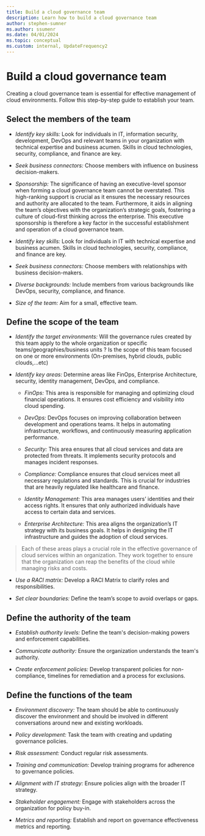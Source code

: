 ```yaml
---
title: Build a cloud governance team
description: Learn how to build a cloud governance team
author: stephen-sumner
ms.author: ssumenr
ms.date: 04/01/2024
ms.topic: conceptual
ms.custom: internal, UpdateFrequency2
---
```


# Build a cloud governance team

Creating a cloud governance team is essential for effective management of cloud environments. Follow this step-by-step guide to establish your team.

## Select the members of the team


- *Identify key skills:* Look for individuals in IT, information security, development, DevOps and relevant teams in your organization with technical expertise and business acumen. Skills in cloud technologies, security, compliance, and finance are key.

- *Seek business connectors:* Choose members with influence on business decision-makers.

- *Sponsorship:* The significance of having an executive-level sponsor when forming a cloud governance team cannot be overstated. This high-ranking support is crucial as it ensures the necessary resources and authority are allocated to the team. Furthermore, it aids in aligning the team’s objectives with the organization’s strategic goals, fostering a culture of cloud-first thinking across the enterprise. This executive sponsorship is therefore a key factor in the successful establishment and operation of a cloud governance team.

- *Identify key skills:* Look for individuals in IT with technical expertise and business acumen. Skills in cloud technologies, security, compliance, and finance are key.
  
- *Seek business connectors:* Choose members with relationships with business decision-makers.
  
- *Diverse backgrounds:* Include members from various backgrounds like DevOps, security, compliance, and finance.

- *Size of the team:* Aim for a small, effective team.

## Define the scope of the team

- *Identify the target environments:* Will the governance rules created by this team apply to the whole organization or specific teams/geographies/business units ? Is the scope of this team focused on one or more environments (On-premises, hybrid clouds, public clouds,...etc)

- *Identify key areas:* Determine areas like FinOps, Enterprise Architecture, security, identity management, DevOps, and compliance.

  - *FinOps:* This area is responsible for managing and optimizing cloud financial operations. It ensures cost efficiency and visibility into cloud spending.

  - *DevOps:* DevOps focuses on improving collaboration between development and operations teams. It helps in automating infrastructure, workflows, and continuously measuring application performance.

  - *Security:* This area ensures that all cloud services and data are protected from threats. It implements security protocols and manages incident responses.

  - *Compliance:* Compliance ensures that cloud services meet all necessary regulations and standards. This is crucial for industries that are heavily regulated like healthcare and finance.

  - *Identity Management:* This area manages users’ identities and their access rights. It ensures that only authorized individuals have access to certain data and services.

  - *Enterprise Architecture:* This area aligns the organization’s IT strategy with its business goals. It helps in designing the IT infrastructure and guides the adoption of cloud services.

> Each of these areas plays a crucial role in the effective governance of cloud services within an organization. They work together to ensure that the organization can reap the benefits of the cloud while managing risks and costs.
  
- *Use a RACI matrix:* Develop a RACI Matrix to clarify roles and responsibilities.

- *Set clear boundaries:* Define the team’s scope to avoid overlaps or gaps.

## Define the authority of the team

- *Establish authority levels:* Define the team's decision-making powers and enforcement capabilities.

- *Communicate authority:* Ensure the organization understands the team's authority.

- *Create enforcement policies:* Develop transparent policies for non-compliance, timelines for remediation and a process for exclusions.

## Define the functions of the team

- *Environment discovery:* The team should be able to continuously discover the environment and should be involved in different conversations around new and existing workloads.

- *Policy development:* Task the team with creating and updating governance policies.

- *Risk assessment:* Conduct regular risk assessments.

- *Training and communication:* Develop training programs for adherence to governance policies.

- *Alignment with IT strategy:* Ensure policies align with the broader IT strategy.

- *Stakeholder engagement:* Engage with stakeholders across the organization for policy buy-in.

- *Metrics and reporting:* Establish and report on governance effectiveness metrics and reporting.
